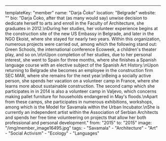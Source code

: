 ---
  templateKey: "member"
  name: "Darja Čoko"
  location: "Belgrade"
  website: ""
  bio: "Darja Čoko, after that (as many would say) unwise decision to dedicate herself to arts and enroll in the Faculty of Architecture, she graduates in 2012.\nDuring her studies, her volunteer experience begins at the construction site of the new US Embassy in Belgrade, and later in the NGO Ekoist, where she stayed for nearly two years. Within this organization, numerous projects were carried out, among which the following stand out: Green Schools, the international conference Ecoweek, a children's theater play, and so on.\n\nUpon completion of her studies, due to her personal interest, she went to Spain for three months, where she finishes a Spanish language course with an elective subject of the Spanish Art History.\nUpon returning to Belgrade she becomes an employee in the construction firm SEC MAR, where she remains for the next year.\nBeing a socially active person, she spends her vacation on a volunteer camp in France, where she learns more about sustainable construction. The second camp which she participates in in 2014 is also a volunteer camp in Valjevo, which concerns making pallet furniture for households endangered in May's floods.\nApart from these camps, she participates in numerous exhibitions, workshops, among which is the Model for Savamala within the Urban Incubator.\nShe is currently an independent artist within the Association of Serbian Architects and spends her free time volunteering on projects that allow her both professional and personal development."
  from: "2015"
  to: "2015"
  image: "/img/member_image16495.jpg"
  tags: 
    - "Savamala"
    - "Architecture"
    - "Art"
    - "Social Activism"
    - "Ecology"
    - "Languages"
